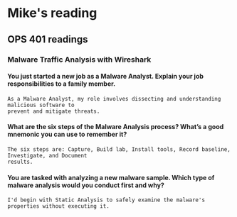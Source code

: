 # Mike's reading

## OPS 401 readings

### Malware Traffic Analysis with Wireshark

#### You just started a new job as a Malware Analyst. Explain your job responsibilities to a family member.
    As a Malware Analyst, my role involves dissecting and understanding malicious software to
    prevent and mitigate threats.
#### What are the six steps of the Malware Analysis process? What’s a good mnemonic you can use to remember it?
    The six steps are: Capture, Build lab, Install tools, Record baseline, Investigate, and Document
    results.
#### You are tasked with analyzing a new malware sample. Which type of malware analysis would you conduct first and why?
    I'd begin with Static Analysis to safely examine the malware's properties without executing it.